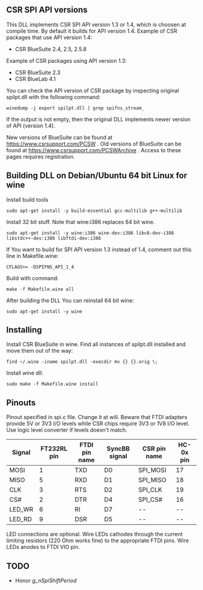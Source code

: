## CSR SPI API versions

This DLL implements CSR SPI API version 1.3 or 1.4, which is choosen at
compile time. By default it builds for API version 1.4. Example of CSR packages
that use API version 1.4:

* CSR BlueSuite 2.4, 2.5, 2.5.8

Example of CSR packages using API version 1.3:

* CSR BlueSuite 2.3
* CSR BlueLab 4.1

You can check the API version of CSR package by inspecting original spilpt.dll
with the following command:

    winedump -j export spilpt.dll | grep spifns_stream_

If the output is not empty, then the original DLL implements newer version of
API (version 1.4).

New versions of BlueSuite can be found at https://www.csrsupport.com/PCSW .
Old versions of BlueSuite can be found at
https://www.csrsupport.com/PCSWArchive . Access to these pages requires
registration.


## Building DLL on Debian/Ubuntu 64 bit Linux for wine

Install build tools

    sudo apt-get install -y build-essential gcc-multilib g++-multilib

Install 32 bit stuff. Note that wine:i386 replaces 64 bit wine.

    sudo apt-get install -y wine:i386 wine-dev:i386 libc6-dev-i386 libstdc++-dev:i386 libftdi-dev:i386

If You want to build for SPI API version 1.3 instead of 1.4, comment out this
line in Makefile.wine:

    CFLAGS+= -DSPIFNS_API_1_4

Build with command:

    make -f Makefile.wine all

After building the DLL You can reinstall 64 bit wine:

    sudo apt-get install -y wine


## Installing

Install CSR BlueSuite in wine. Find all instances of spilpt.dll installed and
move them out of the way:

    find ~/.wine -iname spilpt.dll -execdir mv {} {}.orig \;

Install wine dll:

    sudo make -f Makefile.wine install


## Pinouts

Pinout specified in spi.c file. Change it at will. Beware that FTDI adapters
provide 5V or 3V3 I/O levels while CSR chips require 3V3 or 1V8 I/O level. Use
logic level converter if levels doesn't match.

| Signal | FT232RL pin | FTDI pin name | SyncBB signal | CSR pin name | HC-0x pin |
| ------ | ----------- | ----------- | ------------- | ---------- | --------- |
| MOSI | 1 | TXD | D0 | SPI_MOSI | 17 |
| MISO | 5 | RXD | D1 | SPI_MISO | 18 |
| CLK | 3 | RTS | D2 | SPI_CLK | 19 |
| CS# | 2 | DTR | D4 | SPI_CS# | 16 |
| LED_WR | 6 | RI | D7 | -- | -- |
| LED_RD | 9 | DSR | D5 | -- | -- |

LED connections are optional. Wire LEDs cathodes through the current limiting
resistors (220 Ohm works fine) to the appropriate FTDI pins. Wire LEDs anodes
to FTDI VIO pin.


## TODO

* Honor *g_nSpiShiftPeriod*
